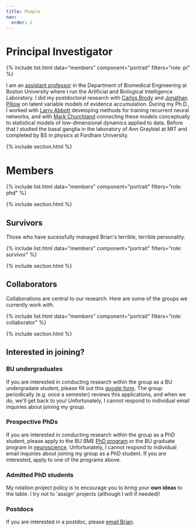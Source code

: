 ```yaml
---
title: People
nav:
  order: 2
---
```


# Principal Investigator

{%
  include list.html
  data="members"
  component="portrait"
  filters="role: pi"
%}

I am an [assistant professor](https://www.bu.edu/eng/profile/brian-depasquale-ph-d/) in the Department of Biomedical Engineering at Boston University where I run the Artificial and Biological Intelligence Laboratory. I did my postdoctoral research with [Carlos Brody](http://brodylab.org/) and [Jonathan Pillow](http://pillowlab.princeton.edu/jpillow/) on latent variable models of evidence accumulation. During my Ph.D., I worked with [Larry Abbott](http://www.columbia.edu/cu/neurotheory/Larry/) developing methods for training recurrent neural networks, and with [Mark Churchland](https://churchland.zuckermaninstitute.columbia.edu/people/mark-m-churchland) connecting these models conceptually to statistical models of low-dimensional dynamics applied to data. Before that I studied the basal ganglia in the laboratory of Ann Graybiel at MIT and completed by BS in physics at Fordham University. 

{% include section.html %}

# Members

{%
  include list.html
  data="members"
  component="portrait"
  filters="role: phd"
%}

{% include section.html %}

## Survivors

Those who have sucessfully managed Brian's terrible, terrible personality.

{%
  include list.html
  data="members"
  component="portrait"
  filters="role: survivor"
%}

{% include section.html %}

## Collaborators

Collaborations are central to our research. Here are some of the groups we currently work with.

{%
  include list.html
  data="members"
  component="portrait"
  filters="role: collaborator"
%}

{% include section.html %}

## Interested in joining?
### BU undergraduates
If you are interested in conducting research within the group as a BU undergradate student, please fill out this [google form](https://forms.gle/Vjrn6JSj93FLvhb26). The group periodically (e.g. once a semester) reviews this applications, and when we do, we'll get back to you! Unfortunately, I cannot respond to individual email inquiries about joining my group.

### Prospective PhDs
If you are interested in conducting research within the group as a PhD student, please apply to the BU BME [PhD program](https://www.bu.edu/eng/academics/explore-degree-programs/phd-in-biomedical-engineering/) or the BU graduate program in [neuroscience](  https://www.bu.edu/neuro/academics/graduate/). Unfortunately, I cannot respond to individual email inquiries about joining my group as a PhD student. If you are interested, apply to one of the programs above. 

### Admitted PhD students
My rotation project policy is to encourage you to bring your **own ideas** to the table. I try not to 'assign' projects (although I will if needed)!

### Postdocs
If you are interested in a postdoc, please [email Brian](mailto:bddepasq@bu.edu).  